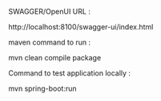 SWAGGER/OpenUI URL  : 

http://localhost:8100/swagger-ui/index.html

maven command to run :


mvn clean  compile package

Command to test application locally  :

mvn spring-boot:run